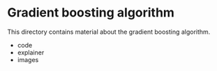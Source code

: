 # Gradient boosting algorithm

This directory contains material about the gradient boosting algorithm.

* code
* explainer
* images
